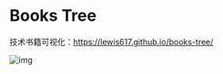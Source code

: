 # Books Tree

技术书籍可视化：https://lewis617.github.io/books-tree/

![img](http://p1.bpimg.com/4851/8818ae5115f5349e.png)
